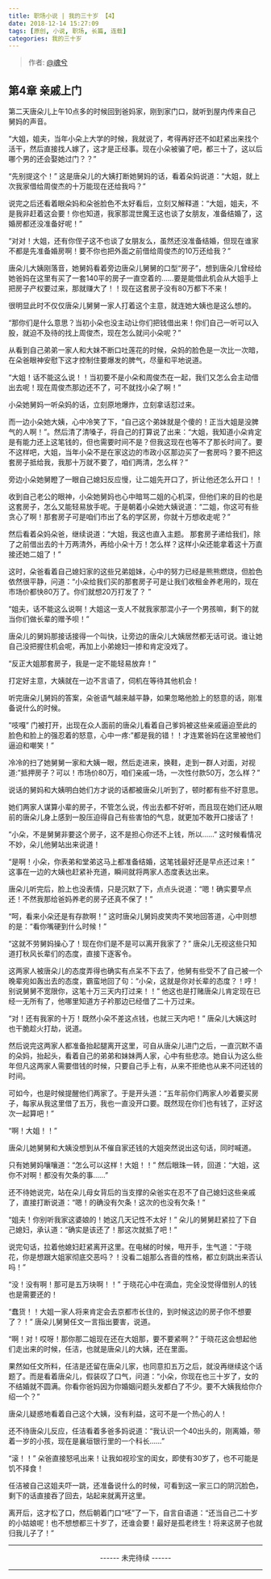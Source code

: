 ```yaml
---
title: 职场小说 | 我的三十岁 【4】
date: 2018-12-14 15:27:09
tags: [原创, 小说, 职场, 长篇, 连载]
categories: 我的三十岁
---
```


> 作者: [@魂兮](http://weibo.com/paigu77)

## 第4章 亲戚上门

第二天唐朵儿上午10点多的时候回到爸妈家，刚到家门口，就听到屋内传来自己舅妈的声音。

“大姐，姐夫，当年小朵上大学的时候，我就说了，考得再好还不如赶紧出来找个活干，然后直接找人嫁了，这才是正经事。现在小朵被骗了吧，都三十了，这以后哪个男的还会娶她过门？？”

“先别提这个！” 这是唐朵儿的大姨打断她舅妈的话，看着朵妈说道：“大姐，就上次我家借给周俊杰的十万能现在还给我吗？”

说完之后还看着眼朵妈和朵爸脸色不太好看后，立刻又解释道：“大姐，姐夫，不是我非赶着这会要！你也知道，我家那混世魔王这也谈了女朋友，准备结婚了，这婚房都还没准备好呢！”

“对对！大姐，还有你侄子这不也谈了女朋友么，虽然还没准备结婚，但现在谁家不都是先准备婚房啊！要不你也把外面之前借给周俊杰的10万还给我？” 

唐朵儿大姨刚落音，她舅妈看着旁边唐朵儿舅舅的口型“房子”，想到唐朵儿曾经给她爸妈在这里有买了一套140平的房子一直空着的……要是能借此机会从大姐手上把房子产权要过来，那就赚大了！！现在这套房子没有80万都下不来！

很明显此时不仅仅唐朵儿舅舅一家人打着这个主意，就连她大姨也是这么想的。

“那你们是什么意思？当初小朵也没主动让你们把钱借出来！你们自己一听可以入股，就迫不及待的找上周俊杰，现在怎么就问小朵呢？” 

从看到自己弟弟一家人和大妹不断口吐莲花的时候，朵妈的脸色是一次比一次暗，在朵爸眼神安慰下这才控制住要爆发的脾气，尽量和平地说道。

“大姐！话不能这么说！！当初要不是小朵和周俊杰在一起，我们又怎么会主动借出去呢！现在周俊杰那边还不了，可不就找小朵了啊！”

小朵她舅妈一听朵妈的话，立刻原地爆炸，立刻拿话怼过来。

而一边小朵她大姨，心中冷笑了下，“自己这个弟妹就是个傻的！正当大姐是没脾气的人啊！”。然后清了清嗓子，将自己的打算说了出来：“大姐，我知道小朵肯定是有能力还上这笔钱的，但也需要时间不是？但我这现在也等不了那长时间了。要不这样吧，大姐，当年小朵不是在家这边的市政小区那边买了一套房吗？要不把这套房子抵给我，我那十万就不要了，咱们两清，怎么样？”

旁边小朵她舅瞪了一眼自己媳妇反应慢，让二姐先开口了，折让他还怎么开口！！

收到自己老公的眼神，小朵她舅妈也心中暗骂二姐的心机深，但他们来的目的也是这套房子，怎么又能轻易放手呢。于是朝着小朵她大姨说道：“二姐，你这可有些贪心了啊！那套房子可是咱们市出了名的学区房，你就十万想收走呢？” 

然后看着朵妈朵爸，继续说道：“大姐，我这也直入主题。 那套房子递给我们，除了之前借出去的十万两清外，再给小朵十万！怎么样？这样小朵还能拿着这十万直接还她二姐了！”

这时，朵爸看着自己媳妇家的这些兄弟姐妹，心中的努力已经是熊熊燃烧，但脸色依然很平静，问道：“小朵给我们买的那套房子可是让我们收租金养老用的，现在市场价都快80万了。你们就想20万打发了？ ”

“姐夫，话不能这么说啊！大姐这一支人不就我家那混小子一个男孩嘛，剩下的就当你们做长辈的赠予呗！” 

唐朵儿的舅妈那接话接得一个叫快，让旁边的唐朵儿大姨居然都无话可说。谁让她自己没把握住机会呢，再加上小弟媳妇一掺和肯定没戏了。

“反正大姐那套房子，我是一定不能轻易放弃！”

打定好主意，大姨就在一边不言语了，伺机在等待其他机会！

听完唐朵儿舅妈的答案，朵爸语气越来越平静，如果忽略他脸上的怒意的话，刚准备说什么的时候。

”吱嘎” 门被打开，出现在众人面前的唐朵儿看着自己爹妈被这些亲戚逼迫至此的脸色和脸上的强忍着的怒意，心中一疼:”都是我的错！！才连累爸妈在这里被他们逼迫和嘲笑！”

冷冷的扫了她舅舅一家和大姨一眼，然后走进来，换鞋，走到一群人对面，对视道:”抵押房子？可以！市场价80万，咱们亲戚一场，一次性付款50万，怎么样？”

说话的舅妈和大姨明白她们方才说的话都被唐朵儿听到了，顿时都有些不好意思。     

她们两家人谋算小辈的房子，不管怎么说，传出去都不好听，而且现在她们还从眼前的唐朵儿身上感到一股压迫得自己有些害怕的气息，就更加不敢开口接话了！

”小朵，不是舅舅非要这个房子，这不是担心你还不上钱，所以……” 这时候看情况不妙，朵儿他舅站出来说道！

“是啊！小朵，你表弟和堂弟这马上都准备结婚，这笔钱最好还是早点还过来！” 这事在一边的大姨也赶紧补充道，瞬间就将两家人态度表达出来。

唐朵儿听完后，脸上也没表情，只是沉默了下，点点头说道：“嗯！确实要早点还！不然我那给爸妈养老的房子还真不保了！”

“呵，看来小朵还是有存款啊！” 这时唐朵儿舅妈皮笑肉不笑地回答道，心中则想的是：“看你嘴硬到什么时候！”

“这就不劳舅妈操心了！现在你们是不是可以离开我家了？” 唐朵儿无视这些只知道打秋风长辈们的态度，直接下逐客令。

这两家人被唐朵儿的态度弄得也确实有点呆不下去了，他舅有些受不了自己被一个晚辈宛如轰出去的态度，霸蛮地回了句：“小朵，这就是你对长辈的态度？！哼！别说舅舅不宽限你，这笔十万三天内打过来！！” 他这也是打赌唐朵儿肯定现在已经一无所有了，他哪里知道方子衿那边已经借了二十万过来。

“对！还有我家的十万！既然小朵不差这点钱，也就三天内吧！” 唐朵儿大姨这时也干脆趁火打劫，说道。

然后说完这两家人都准备抬起腿离开这里，可自从唐朵儿进门之后，一直沉默不语的朵妈，抬起头，看着自己的弟弟和妹妹两人家，心中有些悲凉。她自认为这么些年但凡这两家人需要借钱的时候，只要自己手上有，从来不拒绝也从来不问还钱的时间。

可如今，也是时候提醒他们两家了。于是开头道：“五年前你们两家人吵着要买房子，每家从我这里借了五万，我也一直没开口要。既然现在你们也有钱了，正好这次一起算吧！”

“啊！大姐！！” 

唐朵儿她舅舅和大姨没想到从不催自家还钱的大姐突然说出这句话，同时喊道。

只有她舅妈嚷嚷道：“怎么可以这样！大姐！！” 然后眼珠一转，回道：“大姐，这你不对啊！都没有欠条的事……”

还不待她说完，站在朵儿母女背后的当支撑的朵爸实在忍不了自己媳妇这些亲戚了，直接打断说道：“嗯！的确没有欠条！这次的也没有欠条！”

“姐夫！你别听我家这婆娘的！她这几天记性不太好！” 朵儿的舅舅赶紧拉了下自己媳妇，承认道：“确实是该还了！那这次就抵了吧！”

说完句话，拉着他媳妇赶紧离开这里。在电梯的时候，甩开手，生气道：“于晓花，你是想跟大姐家彻底交恶吗？！没看二姐那么吝啬的性格，都立刻跳出来否认吗！”

“没！没有啊！那可是五万块啊！！” 于晓花心中在滴血，完全没觉得借别人的钱也是需要还的！

“蠢货！！大姐一家人将来肯定会去京都市长住的，到时候这边的房子你不想要了？！”  唐朵儿舅舅任文一言指出要害，说道。

“啊！对！哎呀！那你那二姐现在还在大姐那，要不要紧啊？” 于晓花这会想起他们走出来的时候，任洁，也就是唐朵儿的大姨，还在里面。

果然如任文所料，任洁是还留在唐朵儿家，也同意扣五万之后，就没再继续这个话题了。而是看着唐朵儿，假装叹了口气，问道：“小朵，你现在也三十岁了，女的不结婚就不圆满。你看你爸妈因为你婚姻问题头发都白了不少。要不大姨我给你介绍一个？”

唐朵儿疑惑地看着自己这个大姨，没有利益，这可不是一个热心的人！

还不待唐朵儿反应，任洁看着多爸多妈说道：“我认识一个40出头的，刚离婚，带着一岁的小孩，现在是襄垣银行里的一个科长……”

“滚！！” 朵爸直接怒吼出来！让我如视珍宝的闺女，即使有30岁了，也不可能是饥不择食！

任洁被自己这姐夫吓一跳，还准备说什么的时候，可看到这一家三口的阴沉脸色，剩下的话直接吞了回去，站起来就离开这里。

离开后，这才松了口，然后朝着门口“呸”了一下，自言自语道：“还当自己二十岁的小姑娘呢！也不想想都三十岁了，还谁会要！最好是孤老终生！将来这房子也就归我儿子了！”

---

<center> ------ 未完待续 ------ </center>

---
